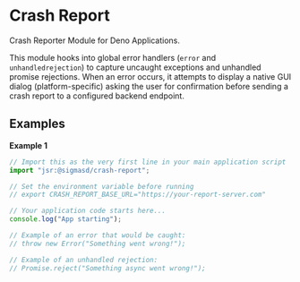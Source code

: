 # Crash Report

Crash Reporter Module for Deno Applications.

This module hooks into global error handlers (`error` and `unhandledrejection`)
to capture uncaught exceptions and unhandled promise rejections. When an error
occurs, it attempts to display a native GUI dialog (platform-specific) asking
the user for confirmation before sending a crash report to a configured backend
endpoint.

## Examples

**Example 1**

```typescript
// Import this as the very first line in your main application script
import "jsr:@sigmasd/crash-report";

// Set the environment variable before running
// export CRASH_REPORT_BASE_URL="https://your-report-server.com"

// Your application code starts here...
console.log("App starting");

// Example of an error that would be caught:
// throw new Error("Something went wrong!");

// Example of an unhandled rejection:
// Promise.reject("Something async went wrong!");
```

